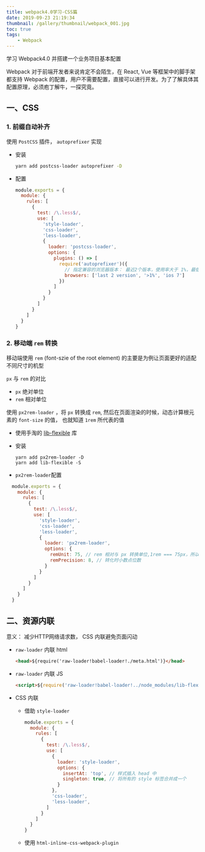 ```yaml
---
title: webpack4.0学习-CSS篇
date: 2019-09-23 21:19:34
thumbnail: /gallery/thumbnail/webpack_001.jpg
toc: true
tags:
    - Webpack
---
```

学习 Webpack4.0 并搭建一个业务项目基本配置

<!-- more -->
Webpack 对于前端开发者来说肯定不会陌生，在 React, Vue 等框架中的脚手架都支持 Webpack 的配置，用户不需要配置，直接可以进行开发。为了了解具体其配置原理，必须庖丁解牛，一探究竟。

## 一、CSS

### 1. 前缀自动补齐
  使用 `PostCSS` 插件， `autoprefixer` 实现

  - 安装
    ```bash
    yarn add postcss-loader autoprefixer -D
    ```
  - 配置
    ```js
    module.exports = {
      module: {
        rules: [
          {
            test: /\.less$/,
            use: [
              'style-loader',
              'css-loader',
              'less-loader',
              {
                loader: 'postcss-loader',
                options: {
                  plugins: () => [
                    require('autoprefixer')({
                      // 指定兼容的浏览器版本： 最近2个版本，使用率大于 1%，最低IOS7
                      browsers: ['last 2 version', '>1%', 'ios 7'] 
                    })
                  ]
                }
              }
            ]
          }
        ]
      }
    }
    ```
### 2. 移动端 `rem` 转换
  移动端使用 `rem` (font-szie of the root element) 的主要是为例让页面更好的适配不同尺寸的机型

  `px` 与 `rem` 的对比

  - `px` 绝对单位
  - `rem` 相对单位
  
  使用 `px2rem-loader` ，将 `px` 转换成 `rem`, 然后在页面渲染的时候，动态计算根元素的 `font-size` 的值， 也就知道 `1rem` 所代表的值

  - 使用手淘的 [lib-flexible](https://github.com/amfe/lib-flexible) 库
  - 安装
    ```
    yarn add px2rem-loader -D
    yarn add lib-flexible -S
    ```

  - `px2rem-loader`配置
  ```js
    module.exports = {
      module: {
        rules: [
          {
            test: /\.less$/,
            use: [
              'style-loader',
              'css-loader',
              'less-loader',
              {
                loader: 'px2rem-loader',
                options: {
                  remUnit: 75, // rem 相对与 px 转换单位,1rem === 75px，所以750px的设计稿也就是 10rem
                  remPrecision: 8, // 转化时小数点位数
                }
              }
            ]
          }
        ]
      }
    }
  ```


## 二、资源内联
  意义： 减少HTTP网络请求数， CSS 内联避免页面闪动
  
  - `raw-loader` 内联 html
    ```html
    <head>${require('raw-loader!babel-loader!./meta.html')}</head>
    ```
  - `raw-loader` 内联 JS
    ```html
    <script>${require('raw-loader!babel-loader!../node_modules/lib-flexible/flexible.js')}</script>
    ```
  - CSS 内联
    - 借助 `style-loader`
      ```js
      module.exports = {
        module: {
          rules: [
            {
              test: /\.less$/,
              use: [
                {
                  loader: 'style-loader',
                  options: {
                    insertAt: 'top', // 样式插入 head 中
                    singleton: true, // 将所有的 style 标签合并成一个
                  }
                },
                'css-loader',
                'less-loader',
              ]
            }
          ]
        }
      }
      ```

    - 使用 `html-inline-css-webpack-plugin`
